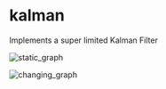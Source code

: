 # kalman

Implements a super limited Kalman Filter

![static_graph](https://github.com/barnjamin/kalman/blob/master/example/static_value/static_points.png?raw=true)

![changing_graph](https://github.com/barnjamin/kalman/blob/master/example/changing_value/constant_rate.png?raw=true)